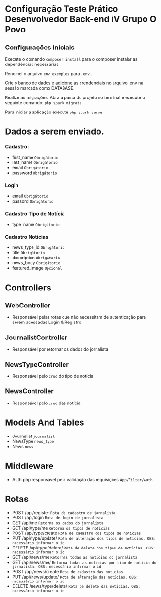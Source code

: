 # Configuração Teste Prático Desenvolvedor Back-end iV Grupo O Povo

## Configurações iniciais

Execute o comando `composer install` para o composer instalar as dependências necessárias

Renomei o arquivo `env_exemples` para `.env` .

Crie o banco de dados e adicione as crendenciais no arquivo .env na sessão marcada como DATABASE.

Realize as migrações.
    Abra a pasta do projeto no terminal e execute o seguinte comando:
        `php spark migrate`


Para iniciar a aplicação execute `php spark serve`

# Dados a serem enviado.

### Cadastro:
* first_name  `Obrigátorio`
* last_name   `Obrigátorio`
* email       `Obrigátorio`
* password    `Obrigátorio`

### Login
* email  `Obrigátorio`
* passord  `Obrigátorio`

### Cadastro Tipo de Notícia
* type_name   `Obrigátorio`

### Cadastro Notícias
* news_type_id  `Obrigátorio`
* title  `Obrigátorio`
* description  `Obrigátorio`
* news_body  `Obrigátorio`
* featured_image  `Opcional`


# Controllers

## WebController
* Responsável pelas rotas que não necessitam de autenticação para serem acessadas  Login & Registro  

## JournalistController
* Responsável por retornar os dados do jornalista

## NewsTypeController
* Responsável pelo `crud` do tipo de notícia 

## NewsController
* Responsável pelo `crud` das notícia 

# Models And Tables
*  Journalist `journalist`  
*  NewsType `news_type`  
*  News `news`

# Middleware
* Auth.php responsável pela validação das requisições `App/Filter/Auth`

# Rotas
* POST /api/register  `Rota de cadastro de jornalista`
* POST /api/login  `Rota de login de jornalista`
* GET /api/me  `Retorna os dados do jornalista`
* GET /api/type/me  `Retorna os tipos de noticias`
* POST /api/type/create  `Rota de cadastro dos tipos de notícias`
* PUT /api/type/update/  `Rota de alteração dos tipos de notícias. OBS: necessário informar o id`
* DELETE /api/type/delete/  `Rota de delete dos tipos de notícias. OBS: necessário informar o id`
* GET /api/news/me  `Retornas todas as notícias do jornalista`
* GET /api/news/me/  `Retorna todas as noticias por tipo de noticia do jornalista. OBS: necessário informar o id`
* POST /api/news/create  `Rota de cadastro das noticias`
* PUT /api/news/update/  `Rota de alteração das notícias. OBS: necessário informar o id`
* DELETE /news/type/delete/  `Rota de delete das notícias. OBS: necessário informar o id`








